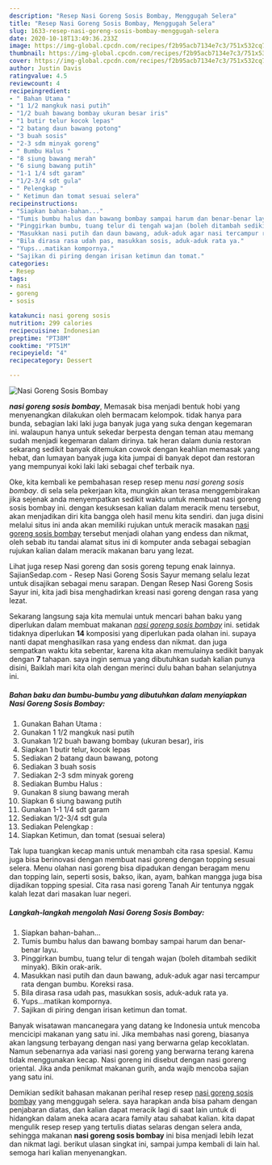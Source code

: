 ```yaml
---
description: "Resep Nasi Goreng Sosis Bombay, Menggugah Selera"
title: "Resep Nasi Goreng Sosis Bombay, Menggugah Selera"
slug: 1633-resep-nasi-goreng-sosis-bombay-menggugah-selera
date: 2020-10-18T13:49:36.233Z
image: https://img-global.cpcdn.com/recipes/f2b95acb7134e7c3/751x532cq70/nasi-goreng-sosis-bombay-foto-resep-utama.jpg
thumbnail: https://img-global.cpcdn.com/recipes/f2b95acb7134e7c3/751x532cq70/nasi-goreng-sosis-bombay-foto-resep-utama.jpg
cover: https://img-global.cpcdn.com/recipes/f2b95acb7134e7c3/751x532cq70/nasi-goreng-sosis-bombay-foto-resep-utama.jpg
author: Justin Davis
ratingvalue: 4.5
reviewcount: 4
recipeingredient:
- " Bahan Utama "
- "1 1/2 mangkuk nasi putih"
- "1/2 buah bawang bombay ukuran besar iris"
- "1 butir telur kocok lepas"
- "2 batang daun bawang potong"
- "3 buah sosis"
- "2-3 sdm minyak goreng"
- " Bumbu Halus "
- "8 siung bawang merah"
- "6 siung bawang putih"
- "1-1 1/4 sdt garam"
- "1/2-3/4 sdt gula"
- " Pelengkap "
- " Ketimun dan tomat sesuai selera"
recipeinstructions:
- "Siapkan bahan-bahan..."
- "Tumis bumbu halus dan bawang bombay sampai harum dan benar-benar layu."
- "Pinggirkan bumbu, tuang telur di tengah wajan (boleh ditambah sedikit minyak). Bikin orak-arik."
- "Masukkan nasi putih dan daun bawang, aduk-aduk agar nasi tercampur rata dengan bumbu. Koreksi rasa."
- "Bila dirasa rasa udah pas, masukkan sosis, aduk-aduk rata ya."
- "Yups...matikan kompornya."
- "Sajikan di piring dengan irisan ketimun dan tomat."
categories:
- Resep
tags:
- nasi
- goreng
- sosis

katakunci: nasi goreng sosis 
nutrition: 299 calories
recipecuisine: Indonesian
preptime: "PT38M"
cooktime: "PT51M"
recipeyield: "4"
recipecategory: Dessert

---
```



![Nasi Goreng Sosis Bombay](https://img-global.cpcdn.com/recipes/f2b95acb7134e7c3/751x532cq70/nasi-goreng-sosis-bombay-foto-resep-utama.jpg)

<b><i>nasi goreng sosis bombay</i></b>, Memasak bisa menjadi bentuk hobi yang menyenangkan dilakukan oleh bermacam kelompok. tidak hanya para bunda, sebagian laki laki juga banyak juga yang suka dengan kegemaran ini. walaupun hanya untuk sekedar berpesta dengan teman atau memang sudah menjadi kegemaran dalam dirinya. tak heran dalam dunia restoran sekarang sedikit banyak ditemukan cowok dengan keahlian memasak yang hebat, dan lumayan banyak juga kita jumpai di banyak depot dan restoran yang mempunyai koki laki laki sebagai chef terbaik nya.

Oke, kita kembali ke pembahasan resep resep menu <i>nasi goreng sosis bombay</i>. di sela sela pekerjaan kita, mungkin akan terasa menggembirakan jika sejenak anda menyempatkan sedikit waktu untuk membuat nasi goreng sosis bombay ini. dengan kesuksesan kalian dalam meracik menu tersebut, akan menjadikan diri kita bangga oleh hasil menu kita sendiri. dan juga disini melalui situs ini anda akan memiliki rujukan untuk meracik masakan <u>nasi goreng sosis bombay</u> tersebut menjadi olahan yang endess dan nikmat, oleh sebab itu tandai alamat situs ini di komputer anda sebagai sebagian rujukan kalian dalam meracik makanan baru yang lezat.

Lihat juga resep Nasi goreng dan sosis goreng tepung enak lainnya. SajianSedap.com - Resep Nasi Goreng Sosis Sayur memang selalu lezat untuk disajikan sebagai menu sarapan. Dengan Resep Nasi Goreng Sosis Sayur ini, kita jadi bisa menghadirkan kreasi nasi goreng dengan rasa yang lezat.


Sekarang langsung saja kita memulai untuk mencari bahan baku yang diperlukan dalam membuat makanan <u><i>nasi goreng sosis bombay</i></u> ini. setidak tidaknya diperlukan <b>14</b> komposisi yang diperlukan pada olahan ini. supaya nanti dapat menghasilkan rasa yang endess dan nikmat. dan juga sempatkan waktu kita sebentar, karena kita akan memulainya sedikit banyak dengan <b>7</b> tahapan. saya ingin semua yang dibutuhkan sudah kalian punya disini, Baiklah mari kita olah dengan merinci dulu bahan bahan selanjutnya ini.

<!--inarticleads1-->

##### Bahan baku dan bumbu-bumbu yang dibutuhkan dalam menyiapkan Nasi Goreng Sosis Bombay:

1. Gunakan  Bahan Utama :
1. Gunakan 1 1/2 mangkuk nasi putih
1. Gunakan 1/2 buah bawang bombay (ukuran besar), iris
1. Siapkan 1 butir telur, kocok lepas
1. Sediakan 2 batang daun bawang, potong
1. Sediakan 3 buah sosis
1. Sediakan 2-3 sdm minyak goreng
1. Sediakan  Bumbu Halus :
1. Gunakan 8 siung bawang merah
1. Siapkan 6 siung bawang putih
1. Gunakan 1-1 1/4 sdt garam
1. Sediakan 1/2-3/4 sdt gula
1. Sediakan  Pelengkap :
1. Siapkan  Ketimun, dan tomat (sesuai selera)


Tak lupa tuangkan kecap manis untuk menambah cita rasa spesial. Kamu juga bisa berinovasi dengan membuat nasi goreng dengan topping sesuai selera. Menu olahan nasi goreng bisa dipadukan dengan beragam menu dan topping lain, seperti sosis, bakso, ikan, ayam, bahkan mangga juga bisa dijadikan topping spesial. Cita rasa nasi goreng Tanah Air tentunya nggak kalah lezat dari masakan luar negeri. 

<!--inarticleads2-->

##### Langkah-langkah mengolah Nasi Goreng Sosis Bombay:

1. Siapkan bahan-bahan...
1. Tumis bumbu halus dan bawang bombay sampai harum dan benar-benar layu.
1. Pinggirkan bumbu, tuang telur di tengah wajan (boleh ditambah sedikit minyak). Bikin orak-arik.
1. Masukkan nasi putih dan daun bawang, aduk-aduk agar nasi tercampur rata dengan bumbu. Koreksi rasa.
1. Bila dirasa rasa udah pas, masukkan sosis, aduk-aduk rata ya.
1. Yups...matikan kompornya.
1. Sajikan di piring dengan irisan ketimun dan tomat.


Banyak wisatawan mancanegara yang datang ke Indonesia untuk mencoba mencicipi makanan yang satu ini. Jika membahas nasi goreng, biasanya akan langsung terbayang dengan nasi yang berwarna gelap kecoklatan. Namun sebenarnya ada variasi nasi goreng yang berwarna terang karena tidak menggunakan kecap. Nasi goreng ini disebut dengan nasi goreng oriental. Jika anda penikmat makanan gurih, anda wajib mencoba sajian yang satu ini. 

Demikian sedikit bahasan makanan perihal resep resep <u>nasi goreng sosis bombay</u> yang menggugah selera. saya harapkan anda bisa paham dengan penjabaran diatas, dan kalian dapat meracik lagi di saat lain untuk di hidangkan dalam aneka acara acara family atau sahabat kalian. kita dapat mengulik resep resep yang tertulis diatas selaras dengan selera anda, sehingga makanan <b>nasi goreng sosis bombay</b> ini bisa menjadi lebih lezat dan nikmat lagi. berikut ulasan singkat ini, sampai jumpa kembali di lain hal. semoga hari kalian menyenangkan.
